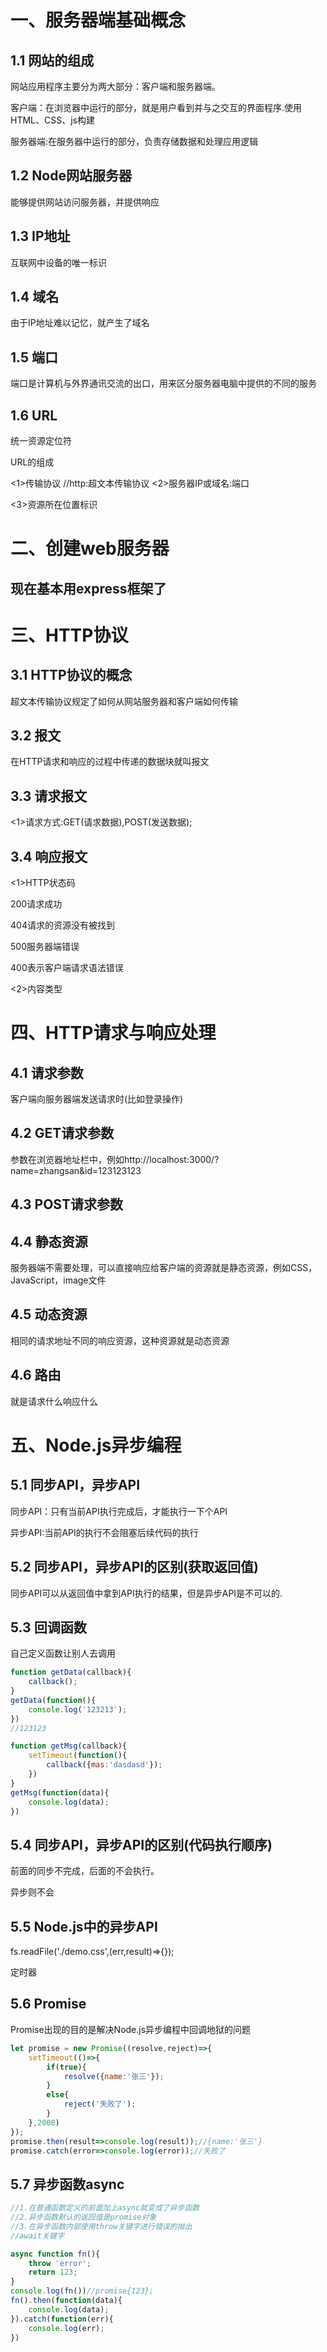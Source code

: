 # 一、服务器端基础概念

## 1.1 网站的组成

网站应用程序主要分为两大部分：客户端和服务器端。

客户端：在浏览器中运行的部分，就是用户看到并与之交互的界面程序.使用HTML、CSS、js构建

服务器端:在服务器中运行的部分，负责存储数据和处理应用逻辑

## 1.2 Node网站服务器

能够提供网站访问服务器，并提供响应

## 1.3 IP地址

互联网中设备的唯一标识

## 1.4 域名

由于IP地址难以记忆，就产生了域名

## 1.5 端口

端口是计算机与外界通讯交流的出口，用来区分服务器电脑中提供的不同的服务

## 1.6 URL

统一资源定位符

URL的组成

<1>传输协议           //http:超文本传输协议
<2>服务器IP或域名:端口

<3>资源所在位置标识

# 二、创建web服务器

## 现在基本用express框架了

# 三、HTTP协议

## 3.1 HTTP协议的概念

超文本传输协议规定了如何从网站服务器和客户端如何传输

## 3.2 报文

在HTTP请求和响应的过程中传递的数据块就叫报文

## 3.3 请求报文

<1>请求方式:GET(请求数据),POST(发送数据);

## 3.4 响应报文

<1>HTTP状态码

200请求成功

404请求的资源没有被找到

500服务器端错误

400表示客户端请求语法错误

<2>内容类型

# 四、HTTP请求与响应处理

## 4.1 请求参数

客户端向服务器端发送请求时(比如登录操作)

## 4.2 GET请求参数

参数在浏览器地址栏中，例如http://localhost:3000/?name=zhangsan&id=123123123

## 4.3 POST请求参数

## 4.4 静态资源

服务器端不需要处理，可以直接响应给客户端的资源就是静态资源，例如CSS，JavaScript，image文件

## 4.5 动态资源

相同的请求地址不同的响应资源，这种资源就是动态资源

## 4.6 路由

就是请求什么响应什么                                                                                                                                                                                                                                                                                                                                                                                                                                                                                                                                                                                                                                                                                                                                                                                                                                                                                                                                                                                                                                                                                                                                                                                                                                                                                                                                                                                                                                                                                                                                                                                                                                                                                                                                                                                                                                                                               

# 五、Node.js异步编程

## 5.1 同步API，异步API

同步API：只有当前API执行完成后，才能执行一下个API

异步API:当前API的执行不会阻塞后续代码的执行

## 5.2 同步API，异步API的区别(获取返回值)

同步API可以从返回值中拿到API执行的结果，但是异步API是不可以的.

## 5.3 回调函数

自己定义函数让别人去调用

```js
function getData(callback){
	callback();
}
getData(function(){
    console.log('123213');
})
//123123
```

```js
function getMsg(callback){
    setTimeout(function(){
        callback({mas:'dasdasd'});
    })
}
getMsg(function(data){
    console.log(data);
})
```

## 5.4 同步API，异步API的区别(代码执行顺序)

前面的同步不完成，后面的不会执行。

异步则不会

## 5.5 Node.js中的异步API

fs.readFile('./demo.css',(err,result)=>{});

定时器

## 5.6 Promise

Promise出现的目的是解决Node.js异步编程中回调地狱的问题

```js
let promise = new Promise((resolve,reject)=>{
    setTimeout(()=>{
        if(true){
            resolve({name:'张三'});
        }
        else{
            reject('失败了');
		}
    },2000)
});
promise.then(result=>console.log(result));//{name:'张三'}
promise.catch(error=>console.log(error));//失败了
```

## 5.7 异步函数async

```js
//1.在普通函数定义的前面加上async就变成了异步函数
//2.异步函数默认的返回值是promise对象
//3.在异步函数内部使用throw关键字进行错误的抛出
//await关键字

async function fn(){
    throw 'error';
    return 123;
}
console.log(fn())//promise{123};
fn().then(function(data){
    console.log(data);
}).catch(function(err){
    console.log(err);
})
```

